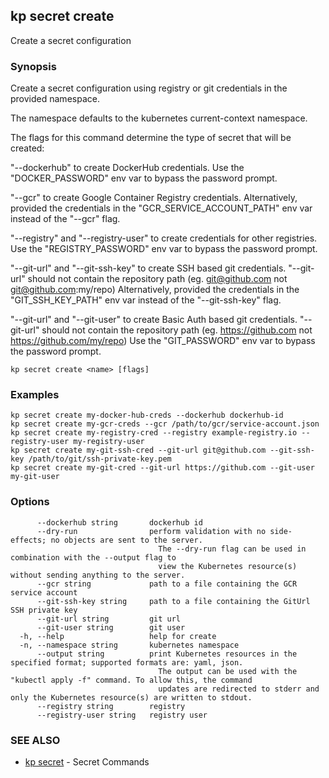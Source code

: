 ## kp secret create

Create a secret configuration

### Synopsis

Create a secret configuration using registry or git credentials in the provided namespace.

The namespace defaults to the kubernetes current-context namespace.

The flags for this command determine the type of secret that will be created:

  "--dockerhub" to create DockerHub credentials.
  Use the "DOCKER_PASSWORD" env var to bypass the password prompt.

  "--gcr" to create Google Container Registry credentials.
  Alternatively, provided the credentials in the "GCR_SERVICE_ACCOUNT_PATH" env var instead of the "--gcr" flag.

  "--registry" and "--registry-user" to create credentials for other registries.
  Use the "REGISTRY_PASSWORD" env var to bypass the password prompt.

  "--git-url" and "--git-ssh-key" to create SSH based git credentials.
  "--git-url" should not contain the repository path (eg. git@github.com not git@github.com:my/repo)
  Alternatively, provided the credentials in the "GIT_SSH_KEY_PATH" env var instead of the "--git-ssh-key" flag.

  "--git-url" and "--git-user" to create Basic Auth based git credentials.
  "--git-url" should not contain the repository path (eg. https://github.com not https://github.com/my/repo) 
  Use the "GIT_PASSWORD" env var to bypass the password prompt.

```
kp secret create <name> [flags]
```

### Examples

```
kp secret create my-docker-hub-creds --dockerhub dockerhub-id
kp secret create my-gcr-creds --gcr /path/to/gcr/service-account.json
kp secret create my-registry-cred --registry example-registry.io --registry-user my-registry-user
kp secret create my-git-ssh-cred --git-url git@github.com --git-ssh-key /path/to/git/ssh-private-key.pem
kp secret create my-git-cred --git-url https://github.com --git-user my-git-user
```

### Options

```
      --dockerhub string       dockerhub id
      --dry-run                perform validation with no side-effects; no objects are sent to the server.
                                 The --dry-run flag can be used in combination with the --output flag to
                                 view the Kubernetes resource(s) without sending anything to the server.
      --gcr string             path to a file containing the GCR service account
      --git-ssh-key string     path to a file containing the GitUrl SSH private key
      --git-url string         git url
      --git-user string        git user
  -h, --help                   help for create
  -n, --namespace string       kubernetes namespace
      --output string          print Kubernetes resources in the specified format; supported formats are: yaml, json.
                                 The output can be used with the "kubectl apply -f" command. To allow this, the command 
                                 updates are redirected to stderr and only the Kubernetes resource(s) are written to stdout.
      --registry string        registry
      --registry-user string   registry user
```

### SEE ALSO

* [kp secret](kp_secret.md)	 - Secret Commands

